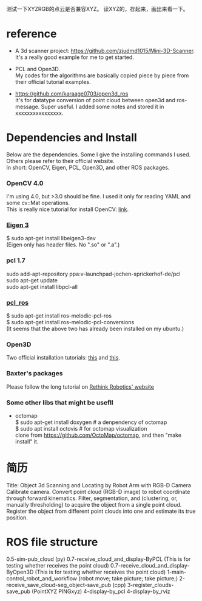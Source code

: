 
测试一下XYZRGB的点云是否兼容XYZ。
读XYZ的，存起来，画出来看一下。

# reference

* A 3d scanner project: https://github.com/zjudmd1015/Mini-3D-Scanner.  
It's a really good example for me to get started.

* PCL and Open3D.  
My codes for the algorithms are basically copied piece by piece from their official tutorial examples.

* https://github.com/karaage0703/open3d_ros  
It's for datatype conversion of point cloud between open3d and ros-message. Super useful. I added some notes and stored it in xxxxxxxxxxxxxxxx.

# Dependencies and Install
Below are the dependencies. Some I give the installing commands I used. Others please refer to their official website.  
In short: OpenCV, Eigen, PCL, Open3D, and other ROS packages.

### OpenCV 4.0
I'm using 4.0, but >3.0 should be fine. I used it only for reading YAML and some cv::Mat operations.  
This is really nice tutorial for install OpenCV: [link](https://www.pyimagesearch.com/2018/08/15/how-to-install-opencv-4-on-ubuntu/).

### [Eigen 3](http://eigen.tuxfamily.org/index.php?title=Main_Page)
$ sudo apt-get install libeigen3-dev  
(Eigen only has header files. No ".so" or ".a".)

### pcl 1.7
sudo add-apt-repository ppa:v-launchpad-jochen-sprickerhof-de/pcl  
sudo apt-get update  
sudo apt-get install libpcl-all  

### [pcl_ros](http://wiki.ros.org/pcl_ros)
$ sudo apt-get install ros-melodic-pcl-ros  
$ sudo apt-get install ros-melodic-pcl-conversions  
(It seems that the above two has already been installed on my ubuntu.)

### Open3D
Two official installation tutorials: [this](http://www.open3d.org/docs/getting_started.html) and [this](http://www.open3d.org/docs/compilation.html).

### Baxter's packages
Please follow the long tutorial on [Rethink Robotics' website](http://sdk.rethinkrobotics.com/wiki/Hello_Baxter)

### Some other libs that might be usefll
* octomap  
$ sudo apt-get install doxygen # a denpendency of octomap  
$ sudo apt install octovis # for octomap visualization  
clone from https://github.com/OctoMap/octomap, and then "make install" it.  

# 简历
Title: Object 3d Scanning and Locating by Robot Arm with RGB-D Camera
Calibrate camera. Convert point cloud (RGB-D image) to robot coordinate through forward kinematics.
Filter, segmentation, and (clustering, or, manually thresholding) to acquire the object from a single point cloud. 
Register the object from different point clouds into one and estimate its true position.


# ROS file structure

0.5-sim-pub_cloud (py)
0.7-receive_cloud_and_display-ByPCL (This is for testing whether receives the point cloud)
0.7-receive_cloud_and_display-ByOpen3D (This is for testing whether receives the point cloud)
1-main-control_robot_and_workflow (robot move; take picture; take picture;)
2-receive_save_cloud-seg_object-save_pub (cpp)
3-register_clouds-save_pub (PointXYZ PINGxyz)
4-display-by_pcl
4-display-by_rviz
